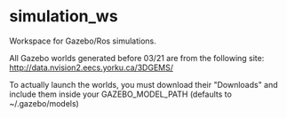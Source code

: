 # simulation_ws
Workspace for Gazebo/Ros simulations.

All Gazebo worlds generated before 03/21 are from the following site: 
http://data.nvision2.eecs.yorku.ca/3DGEMS/

To actually launch the worlds, you must download their "Downloads" and include
them inside your GAZEBO_MODEL_PATH (defaults to ~/.gazebo/models)
